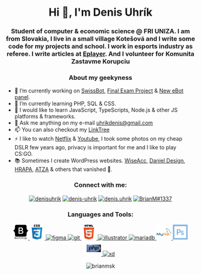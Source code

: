<h1 align="center">Hi 👋, I'm Denis Uhrík</h1>
<h3 align="center">Student of computer & economic science @ FRI UNIZA. I am from Slovakia, I live in a small village Kotešová and I write some code for my projects and school. I work in esports industry as referee. I write articles at <a href="eplayer.sk" target="_blank">Eplayer</a>. And I volunteer for Komunita Zastavme Korupciu</h3>

<h3 align="center">About my geekyness</h3>

- 🔭 I’m currently working on [SwissBot](https://swissbot.eu), [Final Exam Project](https://github.com/BrianMSK/zmaturuj.me) & [New eBot panel](https://ebot.swissbot.eu). 
- 🌱 I’m currently learning PHP, SQL & CSS.
- 🎈 I would like to learn JavaScript, TypeScripts, Node.js & other JS platforms & frameworks.
- 💬 Ask me anything on my e-mail [uhrikdenis@gmail.com](mailto:uhrikdenis@gmail.com)
- 📫 You can also checkout my [LinkTree](https://linktr.ee/denisuhrik) 
- ⚡ I like to watch [Netflix](https://netflix.com) & [Youtube](https://youtube.com), I took some photos on my cheap DSLR few years ago, privacy is important for me and I like to play CS:GO.
- 📚 Sometimes I create WordPress websites. [WiseAcc](https://wiseacc.com.au), [Daniel Design](https://danieldesign.sk), [HRAPA](https://hrapa.sk), [ATZA](https://atza.sk) & others that vanished 👻.


<h3 align="center">Connect with me:</h3>
<p align="center">
<a href="https://twitter.com/denisuhrik" target="blank"><img align="center" src="https://raw.githubusercontent.com/rahuldkjain/github-profile-readme-generator/master/src/images/icons/Social/twitter.svg" alt="denisuhrik" height="30" width="40" /></a>
<a href="https://linkedin.com/in/denis-uhrik" target="blank"><img align="center" src="https://raw.githubusercontent.com/rahuldkjain/github-profile-readme-generator/master/src/images/icons/Social/linked-in-alt.svg" alt="denis-uhrik" height="30" width="40" /></a>
<a href="https://instagram.com/denis.uhrik" target="blank"><img align="center" src="https://raw.githubusercontent.com/rahuldkjain/github-profile-readme-generator/master/src/images/icons/Social/instagram.svg" alt="denis.uhrik" height="30" width="40" /></a>
<a href="https://discordapp.com/users/232513413450956800" target="blank"><img align="center" src="https://raw.githubusercontent.com/rahuldkjain/github-profile-readme-generator/master/src/images/icons/Social/discord.svg" alt="BrianM#1337" height="30" width="40" /></a>
</p>

<h3 align="center">Languages and Tools:</h3>
<p align="center"> <a href="https://getbootstrap.com" target="_blank" rel="noreferrer"> <img src="https://raw.githubusercontent.com/devicons/devicon/master/icons/bootstrap/bootstrap-plain-wordmark.svg" alt="bootstrap" width="40" height="40"/> </a> <a href="https://www.w3schools.com/css/" target="_blank" rel="noreferrer"> <img src="https://raw.githubusercontent.com/devicons/devicon/master/icons/css3/css3-original-wordmark.svg" alt="css3" width="40" height="40"/> </a> <a href="https://www.figma.com/" target="_blank" rel="noreferrer"> <img src="https://www.vectorlogo.zone/logos/figma/figma-icon.svg" alt="figma" width="40" height="40"/> </a> <a href="https://git-scm.com/" target="_blank" rel="noreferrer"> <img src="https://www.vectorlogo.zone/logos/git-scm/git-scm-icon.svg" alt="git" width="40" height="40"/> </a> <a href="https://www.w3.org/html/" target="_blank" rel="noreferrer"> <img src="https://raw.githubusercontent.com/devicons/devicon/master/icons/html5/html5-original-wordmark.svg" alt="html5" width="40" height="40"/> </a> <a href="https://www.adobe.com/in/products/illustrator.html" target="_blank" rel="noreferrer"> <img src="https://www.vectorlogo.zone/logos/adobe_illustrator/adobe_illustrator-icon.svg" alt="illustrator" width="40" height="40"/> </a> <a href="https://mariadb.org/" target="_blank" rel="noreferrer"> <img src="https://www.vectorlogo.zone/logos/mariadb/mariadb-icon.svg" alt="mariadb" width="40" height="40"/> </a> <a href="https://www.mysql.com/" target="_blank" rel="noreferrer"> <img src="https://raw.githubusercontent.com/devicons/devicon/master/icons/mysql/mysql-original-wordmark.svg" alt="mysql" width="40" height="40"/> </a> <a href="https://www.photoshop.com/en" target="_blank" rel="noreferrer"> <img src="https://raw.githubusercontent.com/devicons/devicon/master/icons/photoshop/photoshop-line.svg" alt="photoshop" width="40" height="40"/> </a> <a href="https://www.php.net" target="_blank" rel="noreferrer"> <img src="https://raw.githubusercontent.com/devicons/devicon/master/icons/php/php-original.svg" alt="php" width="40" height="40"/> </a> <a href="https://www.adobe.com/products/xd.html" target="_blank" rel="noreferrer"> <img src="https://cdn.worldvectorlogo.com/logos/adobe-xd.svg" alt="xd" width="40" height="40"/> </a> </p>

<p align="center"><img align="center" src="https://github-readme-stats.vercel.app/api?username=brianmsk&show_icons=true&locale=en&count_private=true&theme=dark" alt="brianmsk" /></p>
